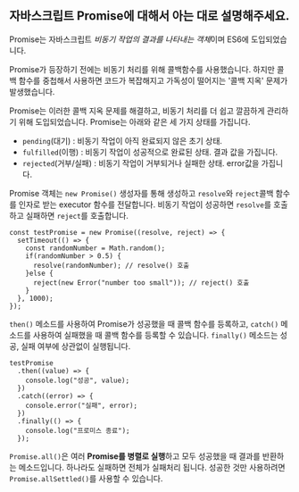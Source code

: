 ## 자바스크립트 Promise에 대해서 아는 대로 설명해주세요.

Promise는 자바스크립트 *비동기 작업의 결과를 나타내는 객체*이며 ES6에 도입되었습니다. 

Promise가 등장하기 전에는 비동기 처리를 위해 콜백함수를 사용했습니다.
하지만 콜백 함수를 중첩해서 사용하면 코드가 복잡해지고 가독성이 떨어지는 '콜백 지옥' 문제가 발생했습니다.

Promise는 이러한 콜백 지옥 문제를 해결하고, 비동기 처리를 더 쉽고 깔끔하게 관리하기 위해 도입되었습니다.
Promise는 아래와 같은 세 가지 상태를 가집니다.
* `pending`(대기) : 비동기 작업이 아직 완료되지 않은 초기 상태.
* `fulfilled`(이행) : 비동기 작업이 성공적으로 완료된 상태. 결과 값을 가집니다.
* `rejected`(거부/실패) : 비동기 작업이 거부되거나 실패한 상태. error값을 가집니다.

Promise 객체는 `new Promise()` 생성자를 통해 생성하고 `resolve`와 `reject`콜백 함수를 인자로 받는 executor 함수를 전달합니다.
비동기 작업이 성공하면 `resolve`를 호출하고 실패하면 `reject`를 호출합니다.

```
const testPromise = new Promise((resolve, reject) => {
  setTimeout(() => {
    const randomNumber = Math.random();
    if(randomNumber > 0.5) {
      resolve(randomNumber); // resolve() 호출
    }else {
      reject(new Error("number too small")); // reject() 호출
    }
  }, 1000);
});
```

`then()` 메소드를 사용하여 Promise가 성공했을 때 콜백 함수를 등록하고, `catch()` 메소드를 사용하여 실패했을 때 콜백 함수를 등록할 수 있습니다.
`finally()` 메소드는 성공, 실패 여부에 상관없이 실행됩니다.

```
testPromise
  .then((value) => {
    console.log("성공", value);
  })
  .catch((error) => {
    console.error("실패", error);
  })
  .finally(() => {
    console.log("프로미스 종료");
  });
```

`Promise.all()`은 여러 **Promise를 병렬로 실행**하고 모두 성공했을 때 결과를 반환하는 메소드입니다. 
하나라도 실패하면 전체가 실패처리 됩니다. 성공한 것만 사용하려면 `Promise.allSettled()`를 사용할 수 있습니다.

